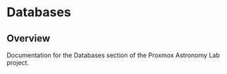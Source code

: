 # Databases

## Overview

Documentation for the Databases section of the Proxmox Astronomy Lab project.


